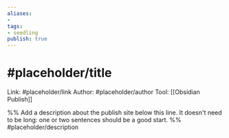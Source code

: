 ```yaml
---
aliases: 
- 
tags:
- seedling
publish: true
---
```


# #placeholder/title 

Link: #placeholder/link 
Author: #placeholder/author 
Tool: [[Obsidian Publish]]

%% Add a description about the publish site below this line. It doesn't need to be long: one or two sentences should be a good start. %%
#placeholder/description 
